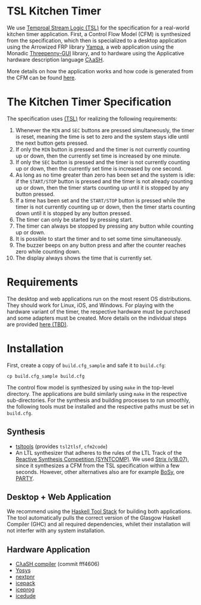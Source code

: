 # TSL Kitchen Timer

We use [Temproal Stream Logic
(TSL)](https://www.react.uni-saarland.de/publications/FKPS19a.html)
for the specification for a real-world kitchen timer application.
First, a Control Flow Model (CFM) is synthesized from the
specification, which then is specialized to a desktop application
using the Arrowized FRP library
[Yampa](https://wiki.haskell.org/Yampa), a web application using the
Monadic [Threepenny-GUI](https://wiki.haskell.org/Threepenny-gui)
library, and to hardware using the Applicative hardware description
language [CλaSH](https://clash-lang.org/).

More details on how the application works and how code is generated
from the CFM can be found
[here](https://www.react.uni-saarland.de/publications/FKPS19b.html).

# The Kitchen Timer Specification

The specification uses
[(TSL)](https://www.react.uni-saarland.de/publications/FKPS19a.html)
for realizing the following requirements:

1. Whenever the `MIN` and `SEC` buttons are pressed simultaneously,
  the timer is reset, meaning the time is set to zero and the system
  stays idle until the next button gets pressed.
2. If only the `MIN` button is pressed and the timer is not currently
  counting up or down, then the currently set time is increased by one
  minute.
3. If only the `SEC` button is pressed and the timer is not currently
  counting up or down, then the currently set time is increased by one
  second.
4. As long as no time greater than zero has been set and the system is
  idle: if the `START/STOP` button is pressed and the timer is not
  already counting up or down, then the timer starts counting up until
  it is stopped by any button pressed.
5. If a time has been set and the `START/STOP` button is pressed while
  the timer is not currently counting up or down, then the timer
  starts counting down until it is stopped by any button pressed.
6. The timer can only be started by pressing start.
7. The timer can always be stopped by pressing any button while
  counting up or down.
8. It is possible to start the timer and to set some time
  simultaneously.
9. The buzzer beeps on any button press and after the counter
  reaches zero while counting down.
10. The display always shows the time that is currently set.

# Requirements

The desktop and web applications run on the most resent OS
distributions. They should work for Linux, iOS, and Windows. For
playing with the hardware variant of the timer, the respective
hardware must be purchased and some adapters must be created. More
details on the individual steps are provided [here (TBD)]().

# Installation

First, create a copy of `build.cfg_sample` and safe it to `build.cfg`:

`cp build.cfg_sample build.cfg`

The control flow model is synthesized by using `make` in the top-level
directory. The applications are build similarly using `make` in the
respective sub-directories. For the synthesis and building processes
to run smoothly, the following tools must be installed and the
respective paths must be set in `build.cfg`.

## Synthesis

* [tsltools](https://github.com/reactive-systems/tsltools) (provides
  `tsl2tlsf`, `cfm2code`)
* An LTL synthesizer that adheres to the rules of the LTL Track of the
  [Reactive Synthesis Competition
  (SYNTCOMP)](http://www.syntcomp.org/). We used [Strix
  (v18.07)](https://strix.model.in.tum.de/), since it synthesizes a
  CFM from the TSL specification within a few seconds. However, other
  alternatives also are for example
  [BoSy](https://github.com/reactive-systems/bosy), ore
  [PARTY](https://github.com/5nizza/party-elli).
  
## Desktop + Web Application

We recommend using the [Haskell Tool Stack](http://haskellstack.org/)
for building both applications. The tool automatically pulls the
correct version of the Glasgow Haskell Compiler (GHC) and all required
dependencies, whilet their installation will not interfer with any
system installation.

## Hardware Application

* [CλaSH compiler](https://github.com/clash-lang/clash-compiler) (commit fff4606)
* [Yosys](https://github.com/cliffordwolf/yosys)
* [nextpnr](https://github.com/YosysHQ/nextpnr)
* [icepack](https://github.com/cliffordwolf/icestorm/tree/master/icepack)
* [iceprog](https://github.com/cliffordwolf/icestorm/tree/master/iceprog)
* [icedude](https://github.com/reactive-systems/icedude)


